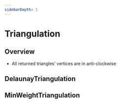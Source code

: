 ```yaml
---
sidebarDepth: 1
---
```


# Triangulation
## Overview

* All returned triangles' vertices are in anti-clockwise

## DelaunayTriangulation

<Triangulation type="DelaunayTriangulation" />

## MinWeightTriangulation

<Triangulation type="MinWeightTriangulation" />
